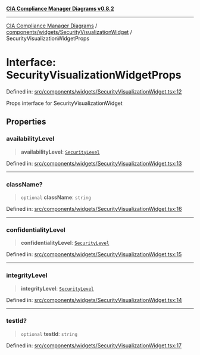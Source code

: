 [**CIA Compliance Manager Diagrams v0.8.2**](../../../../README.md)

***

[CIA Compliance Manager Diagrams](../../../../modules.md) / [components/widgets/SecurityVisualizationWidget](../README.md) / SecurityVisualizationWidgetProps

# Interface: SecurityVisualizationWidgetProps

Defined in: [src/components/widgets/SecurityVisualizationWidget.tsx:12](https://github.com/Hack23/cia-compliance-manager/blob/423c5d261c747ade8ca2550e176aa05168b5a31e/src/components/widgets/SecurityVisualizationWidget.tsx#L12)

Props interface for SecurityVisualizationWidget

## Properties

### availabilityLevel

> **availabilityLevel**: [`SecurityLevel`](../../../../types/cia/type-aliases/SecurityLevel.md)

Defined in: [src/components/widgets/SecurityVisualizationWidget.tsx:13](https://github.com/Hack23/cia-compliance-manager/blob/423c5d261c747ade8ca2550e176aa05168b5a31e/src/components/widgets/SecurityVisualizationWidget.tsx#L13)

***

### className?

> `optional` **className**: `string`

Defined in: [src/components/widgets/SecurityVisualizationWidget.tsx:16](https://github.com/Hack23/cia-compliance-manager/blob/423c5d261c747ade8ca2550e176aa05168b5a31e/src/components/widgets/SecurityVisualizationWidget.tsx#L16)

***

### confidentialityLevel

> **confidentialityLevel**: [`SecurityLevel`](../../../../types/cia/type-aliases/SecurityLevel.md)

Defined in: [src/components/widgets/SecurityVisualizationWidget.tsx:15](https://github.com/Hack23/cia-compliance-manager/blob/423c5d261c747ade8ca2550e176aa05168b5a31e/src/components/widgets/SecurityVisualizationWidget.tsx#L15)

***

### integrityLevel

> **integrityLevel**: [`SecurityLevel`](../../../../types/cia/type-aliases/SecurityLevel.md)

Defined in: [src/components/widgets/SecurityVisualizationWidget.tsx:14](https://github.com/Hack23/cia-compliance-manager/blob/423c5d261c747ade8ca2550e176aa05168b5a31e/src/components/widgets/SecurityVisualizationWidget.tsx#L14)

***

### testId?

> `optional` **testId**: `string`

Defined in: [src/components/widgets/SecurityVisualizationWidget.tsx:17](https://github.com/Hack23/cia-compliance-manager/blob/423c5d261c747ade8ca2550e176aa05168b5a31e/src/components/widgets/SecurityVisualizationWidget.tsx#L17)

